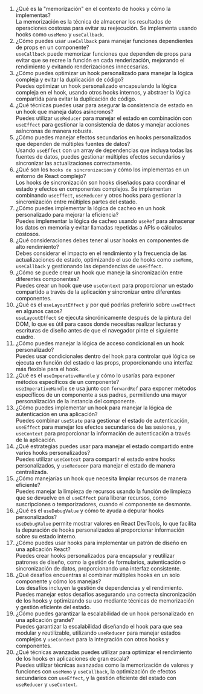 1) ¿Qué es la "memorización" en el contexto de hooks y cómo la implementas?  
	La memorización es la técnica de almacenar los resultados de operaciones costosas para evitar su reejecución. Se implementa usando hooks como `useMemo` y `useCallback`.
2) ¿Cómo puedes usar `useCallback` para manejar funciones dependientes de props en un componente?  
	`useCallback` puede memorizar funciones que dependen de props para evitar que se recree la función en cada renderización, mejorando el rendimiento y evitando renderizaciones innecesarias.
3) ¿Cómo puedes optimizar un hook personalizado para manejar la lógica compleja y evitar la duplicación de código?  
	Puedes optimizar un hook personalizado encapsulando la lógica compleja en el hook, usando otros hooks internos, y abstraer la lógica compartida para evitar la duplicación de código.
4) ¿Qué técnicas puedes usar para asegurar la consistencia de estado en un hook que maneja datos asíncronos?  
	Puedes utilizar `useReducer` para manejar el estado en combinación con `useEffect` para gestionar la consistencia de datos y manejar acciones asíncronas de manera robusta.
5) ¿Cómo puedes manejar efectos secundarios en hooks personalizados que dependen de múltiples fuentes de datos?  
	Usando `useEffect` con un array de dependencias que incluya todas las fuentes de datos, puedes gestionar múltiples efectos secundarios y sincronizar las actualizaciones correctamente.
6) ¿Qué son los `hooks de sincronización` y cómo los implementas en un entorno de React complejo?  
	Los hooks de sincronización son hooks diseñados para coordinar el estado y efectos en componentes complejos. Se implementan combinando `useEffect`, `useReducer` y otros hooks para gestionar la sincronización entre múltiples partes del estado.
7) ¿Cómo puedes implementar la lógica de cacheo en un hook personalizado para mejorar la eficiencia?  
	Puedes implementar la lógica de cacheo usando `useRef` para almacenar los datos en memoria y evitar llamadas repetidas a APIs o cálculos costosos.
8) ¿Qué consideraciones debes tener al usar hooks en componentes de alto rendimiento?  
	Debes considerar el impacto en el rendimiento y la frecuencia de las actualizaciones de estado, optimizando el uso de hooks como `useMemo`, `useCallback` y gestionando las dependencias de `useEffect`.
9) ¿Cómo se puede crear un hook que maneje la sincronización entre diferentes componentes?  
	Puedes crear un hook que use `useContext` para proporcionar un estado compartido a través de la aplicación y sincronizar entre diferentes componentes.
10) ¿Qué es el `useLayoutEffect` y por qué podrías preferirlo sobre `useEffect` en algunos casos?  
	`useLayoutEffect` se ejecuta sincrónicamente después de la pintura del DOM, lo que es útil para casos donde necesitas realizar lecturas y escrituras de diseño antes de que el navegador pinte el siguiente cuadro.
11) ¿Cómo puedes manejar la lógica de acceso condicional en un hook personalizado?  
	Puedes usar condicionales dentro del hook para controlar qué lógica se ejecuta en función del estado o las props, proporcionando una interfaz más flexible para el hook.
12) ¿Qué es el `useImperativeHandle` y cómo lo usarías para exponer métodos específicos de un componente?  
	`useImperativeHandle` se usa junto con `forwardRef` para exponer métodos específicos de un componente a sus padres, permitiendo una mayor personalización de la instancia del componente.
13) ¿Cómo puedes implementar un hook para manejar la lógica de autenticación en una aplicación?  
	Puedes combinar `useState` para gestionar el estado de autenticación, `useEffect` para manejar los efectos secundarios de las sesiones, y `useContext` para proporcionar la información de autenticación a través de la aplicación.
14) ¿Qué estrategias puedes usar para manejar el estado compartido entre varios hooks personalizados?  
	Puedes utilizar `useContext` para compartir el estado entre hooks personalizados, y `useReducer` para manejar el estado de manera centralizada.
15) ¿Cómo manejarías un hook que necesita limpiar recursos de manera eficiente?  
	Puedes manejar la limpieza de recursos usando la función de limpieza que se devuelve en el `useEffect` para liberar recursos, como suscripciones o temporizadores, cuando el componente se desmonte.
16) ¿Qué es el `useDebugValue` y cómo te ayuda a depurar hooks personalizados?  
	`useDebugValue` permite mostrar valores en React DevTools, lo que facilita la depuración de hooks personalizados al proporcionar información sobre su estado interno.
17) ¿Cómo puedes usar hooks para implementar un patrón de diseño en una aplicación React?  
	Puedes crear hooks personalizados para encapsular y reutilizar patrones de diseño, como la gestión de formularios, autenticación o sincronización de datos, proporcionando una interfaz consistente.
18) ¿Qué desafíos encuentras al combinar múltiples hooks en un solo componente y cómo los manejas?  
	Los desafíos incluyen la gestión de dependencias y el rendimiento. Puedes manejar estos desafíos asegurando una correcta sincronización de los hooks y optimizando su uso mediante técnicas de memorización y gestión eficiente del estado.
19) ¿Cómo puedes garantizar la escalabilidad de un hook personalizado en una aplicación grande?  
	Puedes garantizar la escalabilidad diseñando el hook para que sea modular y reutilizable, utilizando `useReducer` para manejar estados complejos y `useContext` para la integración con otros hooks y componentes.
20) ¿Qué técnicas avanzadas puedes utilizar para optimizar el rendimiento de los hooks en aplicaciones de gran escala?  
	Puedes utilizar técnicas avanzadas como la memorización de valores y funciones con `useMemo` y `useCallback`, la optimización de efectos secundarios con `useEffect`, y la gestión eficiente del estado con `useReducer` y `useContext`.